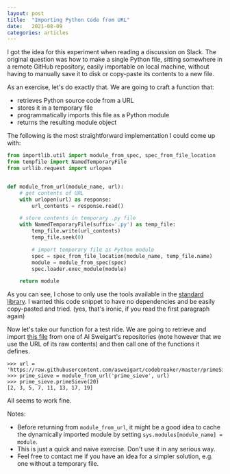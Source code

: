 ```yaml
---
layout: post
title:  "Importing Python Code from URL"
date:   2021-08-09
categories: articles
---
```


I got the idea for this experiment when reading a discussion on Slack.
The original question was how to make a single Python file, sitting somewhere
in a remote GitHub repository, easily importable on local machine,
without having to manually save it to disk or copy-paste its contents to
a new file.

As an exercise, let's do exactly that. We are going to craft a function that:
 - retrieves Python source code from a URL
 - stores it in a temporary file
 - programmatically imports this file as a Python module
 - returns the resulting module object

The following is the most straightforward implementation I could come up with:

```python
from importlib.util import module_from_spec, spec_from_file_location
from tempfile import NamedTemporaryFile
from urllib.request import urlopen


def module_from_url(module_name, url):
    # get contents of URL
    with urlopen(url) as response:
        url_contents = response.read()

    # store contents in temporary .py file
    with NamedTemporaryFile(suffix='.py') as temp_file:
        temp_file.write(url_contents)
        temp_file.seek(0)

        # import temporary file as Python module
        spec = spec_from_file_location(module_name, temp_file.name)
        module = module_from_spec(spec)
        spec.loader.exec_module(module)

    return module
```

As you can see, I chose to only use the tools available in the
[standard library][stdlib]. I wanted this code snippet to have no dependencies
and be easily copy-pasted and tried.
(yes, that's ironic, if you read the first paragraph again)

Now let's take our function for a test ride. We are going to retrieve and import
[this file][primeSieve] from one of Al Sweigart's repositories (note however
that we use the URL of its raw contents) and then call one of the functions
it defines.

```
>>> url = 'https://raw.githubusercontent.com/asweigart/codebreaker/master/primeSieve.py'
>>> prime_sieve = module_from_url('prime_sieve', url)
>>> prime_sieve.primeSieve(20)
[2, 3, 5, 7, 11, 13, 17, 19]
```

All seems to work fine.

Notes:
 - Before returning from `module_from_url`, it might be a good idea to
   cache the dynamically imported module by setting
   `sys.modules[module_name] = module`.
 - This is just a quick and naive exercise. Don't use it in any serious way.
 - Feel free to contact me if you have an idea for a simpler solution,
   e.g. one without a temporary file.


[stdlib]: https://docs.python.org/3/library/
[primeSieve]: https://github.com/asweigart/codebreaker/blob/master/primeSieve.py
